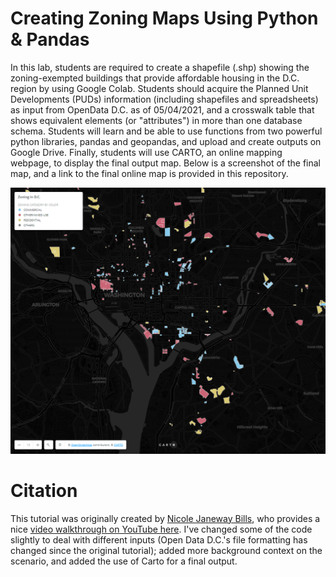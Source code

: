 # Creating Zoning Maps Using Python & Pandas

In this lab, students are required to create a shapefile (.shp) showing the zoning-exempted buildings that provide affordable housing in the D.C. region by using Google Colab. Students should acquire the Planned Unit Developments (PUDs) information (including shapefiles and spreadsheets) as input from OpenData D.C. as of 05/04/2021, and a crosswalk table that shows equivalent elements (or "attributes") in more than one database schema. Students will learn and be able to use functions from two powerful python libraries, pandas and geopandas, and upload and create outputs on Google Drive. Finally, students will use CARTO, an online mapping webpage, to display the final output map. Below is a screenshot of the final map, and a link to the final online map is provided in this repository. 

![Zoning D.C.](image/Zoning_Map_Final.PNG)
# Citation
This tutorial was originally created by [Nicole Janeway Bills](https://twitter.com/nicole_janeway), who provides a nice [video walkthrough on YouTube here](https://www.youtube.com/watch?v=b9G2T4CPYVM&feature=emb_logo). I've changed some of the code slightly to deal with different inputs (Open Data D.C.'s file formatting has changed since the original tutorial); added more background context on the scenario, and added the use of Carto for a final output.
